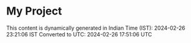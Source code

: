 # My Project

This content is dynamically generated in Indian Time (IST): 2024-02-26 23:21:06 IST
Converted to UTC: 2024-02-26 17:51:06 UTC
